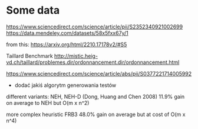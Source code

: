 # Some data

https://www.sciencedirect.com/science/article/pii/S2352340921002699
https://data.mendeley.com/datasets/58x5fxx67y/1

from this:
https://arxiv.org/html/2210.17178v2/#S5

Taillard Benchmark
http://mistic.heig-vd.ch/taillard/problemes.dir/ordonnancement.dir/ordonnancement.html

https://www.sciencedirect.com/science/article/abs/pii/S0377221714005992

- dodać jakiś algorytm generowania testów

different variants: NEH, NEH-D (Dong, Huang and Chen 2008) 11.9% gain on average to NEH but O(m x n^2)

more complex heuristic FRB3 48.0% gain on average but at cost of O(m x n^4)
